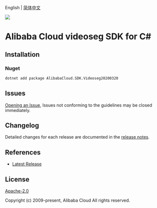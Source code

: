English | [简体中文](README-CN.md)

![](https://aliyunsdk-pages.alicdn.com/icons/AlibabaCloud.svg)

# Alibaba Cloud videoseg SDK for C#

## Installation

### Nuget

```bash
dotnet add package AlibabaCloud.SDK.Videoseg20200320
```

## Issues

[Opening an Issue](https://github.com/aliyun/alibabacloud-csharp-sdk/issues/new), Issues not conforming to the guidelines may be closed immediately.

## Changelog

Detailed changes for each release are documented in the [release notes](./ChangeLog.md).

## References

* [Latest Release](https://github.com/aliyun/alibabacloud-csharp-sdk/)

## License

[Apache-2.0](http://www.apache.org/licenses/LICENSE-2.0)

Copyright (c) 2009-present, Alibaba Cloud All rights reserved.
